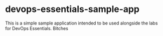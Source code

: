 # devops-essentials-sample-app

This is a simple sample application intended to be used alongside the labs for DevOps Essentials.
 Bitches
